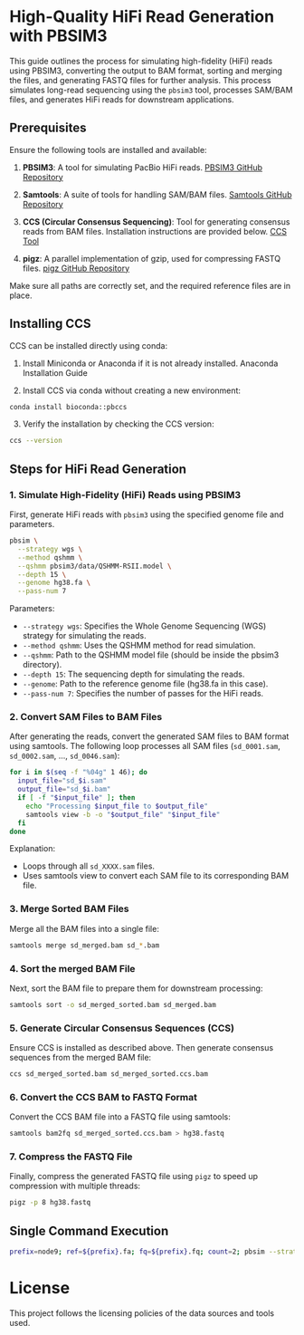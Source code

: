 # High-Quality HiFi Read Generation with PBSIM3

This guide outlines the process for simulating high-fidelity (HiFi) reads using PBSIM3, converting the output to BAM format, sorting and merging the files, and generating FASTQ files for further analysis. 
This process simulates long-read sequencing using the `pbsim3` tool, processes SAM/BAM files, and generates HiFi reads for downstream applications.

## Prerequisites

Ensure the following tools are installed and available:

1. **PBSIM3**: A tool for simulating PacBio HiFi reads. [PBSIM3 GitHub Repository](https://github.com/yukiteruono/pbsim3)

2. **Samtools**: A suite of tools for handling SAM/BAM files. [Samtools GitHub Repository](https://github.com/samtools/samtools)

3. **CCS (Circular Consensus Sequencing)**: Tool for generating consensus reads from BAM files. Installation instructions are provided below. [CCS Tool](https://github.com/PacificBiosciences/ccs)

4. **pigz**: A parallel implementation of gzip, used for compressing FASTQ files. [pigz GitHub Repository](https://github.com/madler/pigz)

Make sure all paths are correctly set, and the required reference files are in place.

## Installing CCS

CCS can be installed directly using conda:

1. Install Miniconda or Anaconda if it is not already installed. Anaconda Installation Guide

2. Install CCS via conda without creating a new environment:

```bash
conda install bioconda::pbccs
```
3. Verify the installation by checking the CCS version:

```bash
ccs --version
```
    
## Steps for HiFi Read Generation

### 1. Simulate High-Fidelity (HiFi) Reads using PBSIM3

First, generate HiFi reads with `pbsim3` using the specified genome file and parameters.

```bash
pbsim \
  --strategy wgs \
  --method qshmm \
  --qshmm pbsim3/data/QSHMM-RSII.model \
  --depth 15 \
  --genome hg38.fa \
  --pass-num 7
```

Parameters:
- `--strategy wgs`: Specifies the Whole Genome Sequencing (WGS) strategy for simulating the reads.
- `--method qshmm`: Uses the QSHMM method for read simulation.
- `--qshmm`: Path to the QSHMM model file (should be inside the pbsim3 directory).
- `--depth 15`: The sequencing depth for simulating the reads.
- `--genome`: Path to the reference genome file (hg38.fa in this case).
- `--pass-num 7`: Specifies the number of passes for the HiFi reads.

### 2. Convert SAM Files to BAM Files

After generating the reads, convert the generated SAM files to BAM format using samtools. The following loop processes all SAM files (`sd_0001.sam`, `sd_0002.sam`, ..., `sd_0046.sam`):

```bash
for i in $(seq -f "%04g" 1 46); do 
  input_file="sd_$i.sam"
  output_file="sd_$i.bam"
  if [ -f "$input_file" ]; then 
    echo "Processing $input_file to $output_file"
    samtools view -b -o "$output_file" "$input_file"
  fi
done
```

Explanation:

- Loops through all `sd_XXXX.sam` files.
- Uses samtools view to convert each SAM file to its corresponding BAM file.

### 3. Merge Sorted BAM Files

Merge all the BAM files into a single file:

```bash
samtools merge sd_merged.bam sd_*.bam
```
### 4. Sort the merged BAM File

Next, sort the BAM file to prepare them for downstream processing:

```bash
samtools sort -o sd_merged_sorted.bam sd_merged.bam
```

### 5. Generate Circular Consensus Sequences (CCS)

Ensure CCS is installed as described above. Then generate consensus sequences from the merged BAM file:

```bash
ccs sd_merged_sorted.bam sd_merged_sorted.ccs.bam
```

### 6. Convert the CCS BAM to FASTQ Format

Convert the CCS BAM file into a FASTQ file using samtools:

```bash
samtools bam2fq sd_merged_sorted.ccs.bam > hg38.fastq
```

### 7. Compress the FASTQ File

Finally, compress the generated FASTQ file using `pigz` to speed up compression with multiple threads:

```bash
pigz -p 8 hg38.fastq
```

## Single Command Execution

```bash
prefix=node9; ref=${prefix}.fa; fq=${prefix}.fq; count=2; pbsim --strategy wgs --method qshmm --qshmm pbsim3/data/QSHMM-RSII.model --depth 15 --genome ${ref} --pass-num 7 --prefix ${prefix}; rm -f *.ref; for i in $(seq -f "%04g" 1 ${count}); do if [ -f "${prefix}_${i}.sam" ]; then echo "Processing ${prefix}_${i}.sam"; samtools view -b -o ${prefix}_${i}.bam ${prefix}_${i}.sam; rm -f ${prefix}_${i}.sam; fi done; samtools merge ${prefix}_merged.bam ${prefix}_*.bam; for i in $(seq -f "%04g" 1 ${count}); do rm -f "${prefix}_${i}.bam"; done; samtools sort -o ${prefix}_merged_sorted.bam ${prefix}_merged.bam; rm -f ${prefix}_merged.bam; ccs ${prefix}_merged_sorted.bam ${prefix}_merged_sorted.ccs.bam; rm -f ${prefix}_merged_sorted.bam; samtools bam2fq ${prefix}_merged_sorted.ccs.bam > ${fq}; pigz -p 8 ${fq}; rm -f ${prefix}_merged_sorted.ccs.bam ${prefix}_merged_sorted.ccs.bam.pbi;
```

# License

This project follows the licensing policies of the data sources and tools used.
